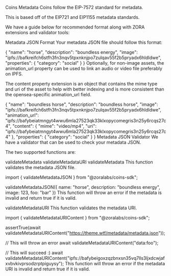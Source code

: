 Coins Metadata
Coins follow the EIP-7572 standard for metadata.

This is based off of the EIP721 and EIP1155 metadata standards.

We have a guide below for recommended format along with ZORA extensions and validator tools:

Metadata JSON Format
Your metadata JSON file should follow this format:


{
  "name": "horse",
  "description": "boundless energy",
  "image": "ipfs://bafkreifch6stfh3fn3nqv5tpxnknjpo7zulqav55f2b5pryadx6hldldwe",
  "properties": {
    "category": "social"
  }
}
Optionally, for non-image assets, the animation_url property can be used to link an audio or video file preferably on IPFS.

The content property extension is an object that contains the mime type and uri of the asset to help with better indexing and is more consistent than the opensea-specific animation_url field.


{
  "name": "boundless horse",
  "description": "boundless horse",
  "image": "ipfs://bafkreifch6stfh3fn3nqv5tpxnknjpo7zulqav55f2b5pryadx6hldldwe",
  "animation_url": "ipfs://bafybeiatmngyt4wwu6mla27523qk33klxopycomegris3n25y6rcqs27c4",
  "content": {
    "mime": "video/mp4",
    "uri": "ipfs://bafybeiatmngyt4wwu6mla27523qk33klxopycomegris3n25y6rcqs27c4"
  },
  "properties": {
    "category": "social"
  }
}
Metadata JSON Validator
We have a validator that can be used to check your metadata JSON.

The two supported functions are:

validateMetadata
validateMetadataURI
validateMetadata
This function validates the metadata JSON file.


import { validateMetadataJSON } from "@zoralabs/coins-sdk";
 
validateMetadataJSON({
    name: "horse",
    description: "boundless energy",
    image: 123,
    foo: "bar"
})
This function will throw an error if the metadata is invalid and return true if it is valid.

validateMetadataURI
This function validates the metadata URI.


import { validateMetadataURIContent } from "@zoralabs/coins-sdk";
 
assertTrue(await validateMetadataURIContent("https://theme.wtf/metadata/metadata.json"));
 
// This will throw an error
await validateMetadataURIContent("data:foo");
 
// This will succeed :)
await validateMetadataURIContent("ipfs://bafybeigoxzqzbnxsn35vq7lls3ljxdcwjafxvbvkivprsodzrptpiguysy");
This function will throw an error if the metadata URI is invalid and return true if it is valid.